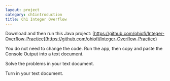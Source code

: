 ```yaml
---
layout: project
category: ch1introduction
title: Ch1 Integer Overflow
---
```




  Download and then run this Java project: [https://github.com/ohiofi/Integer-Overflow-Practice](https://github.com/ohiofi/Integer-Overflow-Practice)

  You do not need to change the code. Run the app, then copy and paste the Console Output into a text document.

  Solve the problems in your text document.

  Turn in your text document.
